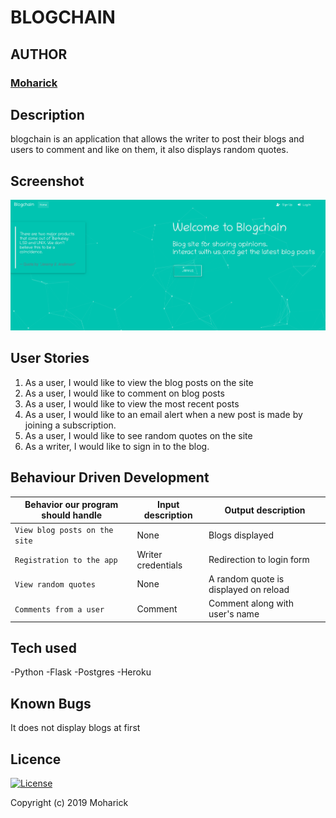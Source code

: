 # BLOGCHAIN

## AUTHOR
### [Moharick](https://github.com/moharick)

## Description
blogchain is an application that allows the writer to post their blogs and users to comment and like on them, it also displays random quotes.
## Screenshot
<img src="https://github.com/moharick/blogchain/blob/master/app/static/images/blogchain.png" width="1000">

## User Stories
1. As a user, I would like to view the blog posts on the site
2. As a user, I would like to comment on blog posts
3. As a user, I would like to view the most recent posts
4. As a user, I would like to an email alert when a new post is made by joining a subscription.
5. As a user, I would like to see random quotes on the site
6. As a writer, I would like to sign in to the blog.

## Behaviour Driven Development

| Behavior our program should handle | Input description |  Output description
| --- | --- | --- |
| `View blog posts on the site` | None | Blogs displayed
| `Registration to the app` | Writer credentials |  Redirection to login form
| `View random quotes` | None |  A random quote is displayed on reload
| `Comments from a user` | Comment|  Comment along with user's name

## Tech used
  -Python
  -Flask
  -Postgres
  -Heroku

## Known Bugs
  It does not display blogs at first

## Licence
 
 [![License](https://img.shields.io/packagist/l/loopline-systems/closeio-api-wrapper.svg)](http://opensource.org/licenses/MIT)
 
 
 Copyright (c) 2019 Moharick

